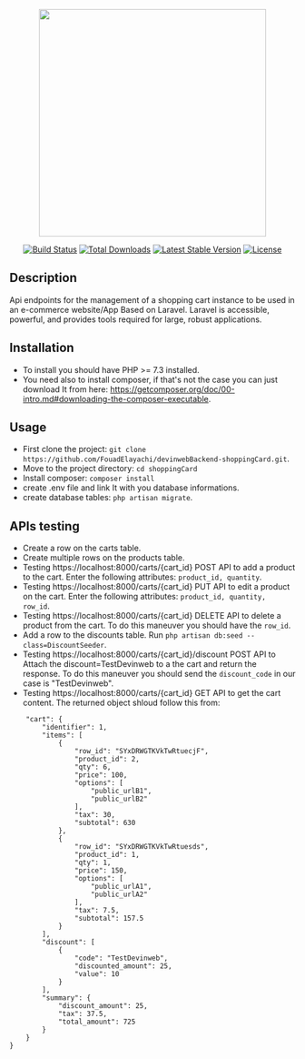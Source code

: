 <p align="center"><img src="https://res.cloudinary.com/dtfbvvkyp/image/upload/v1566331377/laravel-logolockup-cmyk-red.svg" width="400"></p>

<p align="center">
<a href="https://travis-ci.org/laravel/framework"><img src="https://travis-ci.org/laravel/framework.svg" alt="Build Status"></a>
<a href="https://packagist.org/packages/laravel/framework"><img src="https://poser.pugx.org/laravel/framework/d/total.svg" alt="Total Downloads"></a>
<a href="https://packagist.org/packages/laravel/framework"><img src="https://poser.pugx.org/laravel/framework/v/stable.svg" alt="Latest Stable Version"></a>
<a href="https://packagist.org/packages/laravel/framework"><img src="https://poser.pugx.org/laravel/framework/license.svg" alt="License"></a>
</p>

## Description

Api endpoints for the management of a shopping cart instance to be used in an e-commerce website/App Based on Laravel.
Laravel is accessible, powerful, and provides tools required for large, robust applications.

## Installation

- To install you should have PHP >= 7.3 installed.
- You need also to install composer, if that's not the case you can just download It from here: https://getcomposer.org/doc/00-intro.md#downloading-the-composer-executable. 

## Usage

- First clone the project: `git clone https://github.com/FouadElayachi/devinwebBackend-shoppingCard.git`.
- Move to the project directory: `cd shoppingCard`
- Install composer: `composer install`
- create .env file and link It with you database informations.
- create database tables: `php artisan migrate`.

## APIs testing

- Create a row on the carts table.
- Create multiple rows on the products table.
- Testing https://localhost:8000/carts/{cart_id} POST API to add a product to the cart. Enter the following attributes: `product_id, quantity`.
- Testing https://localhost:8000/carts/{cart_id} PUT API to edit a product on the cart. Enter the following attributes: `product_id, quantity, row_id`.
- Testing https://localhost:8000/carts/{cart_id} DELETE API to delete a product from the cart. To do this maneuver you should have the `row_id`.
- Add a row to the discounts table. Run `php artisan db:seed --class=DiscountSeeder`.
- Testing https://localhost:8000/carts/{cart_id}/discount POST API to Attach the discount=TestDevinweb to a the cart and return the response. To do this maneuver you should send the `discount_code` in our case is "TestDevinweb".
- Testing https://localhost:8000/carts/{cart_id} GET API to get the cart content. The returned object shloud follow this from:

```{
    "cart": {
        "identifier": 1,
        "items": [
            {
                "row_id": "SYxDRWGTKVkTwRtuecjF",
                "product_id": 2,
                "qty": 6,
                "price": 100,
                "options": [
                    "public_urlB1",
                    "public_urlB2"
                ],
                "tax": 30,
                "subtotal": 630
            },
            {
                "row_id": "SYxDRWGTKVkTwRtuesds",
                "product_id": 1,
                "qty": 1,
                "price": 150,
                "options": [
                    "public_urlA1",
                    "public_urlA2"
                ],
                "tax": 7.5,
                "subtotal": 157.5
            }
        ],
        "discount": [
            {
                "code": "TestDevinweb",
                "discounted_amount": 25,
                "value": 10
            }
        ],
        "summary": {
            "discount_amount": 25,
            "tax": 37.5,
            "total_amount": 725
        }
    }
}
```
